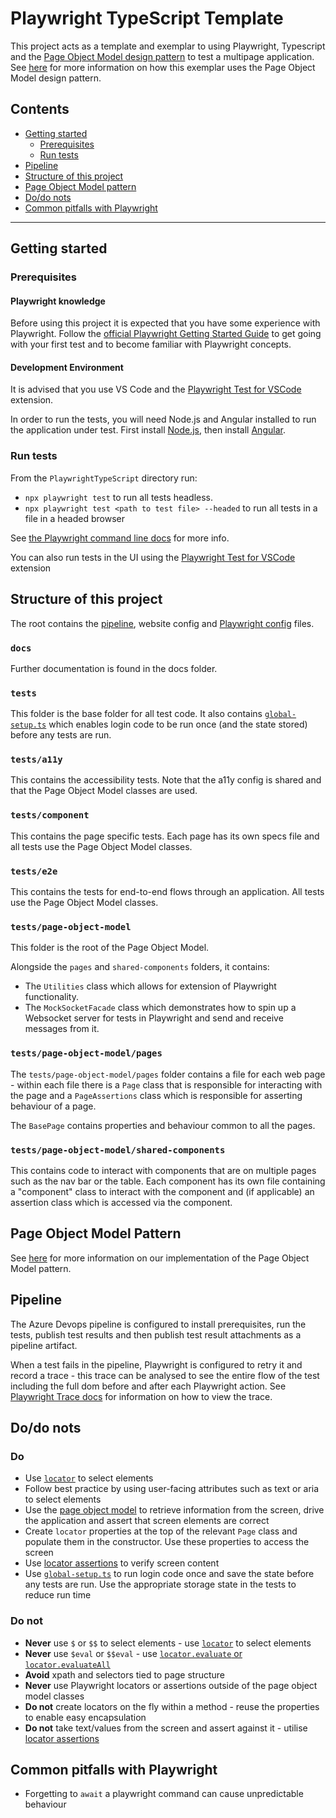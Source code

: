 # Playwright TypeScript Template

This project acts as a template and exemplar to using Playwright, Typescript and the [Page Object Model design pattern](../docs/pageobjectmodel.md) to test a multipage application. See [here](../docs/pageobjectmodel.md) for more information on how this exemplar uses the Page Object Model design pattern.

## Contents

* [Getting started](#getting-started)
  * [Prerequisites](#prerequisites)
  * [Run tests](#run-tests)
* [Pipeline](#pipeline)
* [Structure of this project](#structure-of-this-project)
* [Page Object Model pattern](docs/pageobjectmodel.md)
* [Do/do nots](#dodo-nots)
* [Common pitfalls with Playwright](#common-pitfalls-with-playwright)

---

## Getting started

### Prerequisites

#### Playwright knowledge

Before using this project it is expected that you have some experience with Playwright.
Follow the [official Playwright Getting Started Guide](https://playwright.dev/docs/intro) to get going with your first test and to become familiar with Playwright concepts.

#### Development Environment

It is advised that you use VS Code and the [Playwright Test for VSCode](https://playwright.dev/docs/getting-started-vscode) extension.

In order to run the tests, you will need Node.js and Angular installed to run the application under test. First install [Node.js](https://nodejs.org/), then install [Angular](https://angular.io/guide/setup-local#install-the-angular-cli).

### Run tests

From the `PlaywrightTypeScript` directory run:

* `npx playwright test` to run all tests headless.
* `npx playwright test <path to test file> --headed` to run all tests in a file in a headed browser

See [the Playwright command line docs](https://playwright.dev/docs/test-cli) for more info.

You can also run tests in the UI using the [Playwright Test for VSCode](https://playwright.dev/docs/getting-started-vscode) extension

## Structure of this project

The root contains the [pipeline](#pipeline), website config and [Playwright config](playwright.config.ts) files.

### `docs`

Further documentation is found in the docs folder.


### `tests`

This folder is the base folder for all test code. It also contains [`global-setup.ts`](tests/global-setup.ts) which enables login code to be run once (and the state stored) before any tests are run.

### `tests/a11y`

This contains the accessibility tests. Note that the a11y config is shared and that the Page Object Model classes are used.

### `tests/component`

This contains the page specific tests. Each page has its own specs file and all tests use the Page Object Model classes.

### `tests/e2e`

This contains the tests for end-to-end flows through an application. All tests use the Page Object Model classes.

### `tests/page-object-model`

This folder is the root of the Page Object Model.

Alongside the `pages` and `shared-components` folders, it contains:

* The `Utilities` class which allows for extension of Playwright functionality.
* The `MockSocketFacade` class which demonstrates how to spin up a Websocket server for tests in Playwright and send and receive messages from it.

### `tests/page-object-model/pages`

The `tests/page-object-model/pages` folder contains a file for each web page - within each file there is a `Page` class that is responsible for interacting with the page and a `PageAssertions` class which is responsible for asserting behaviour of a page.

The `BasePage` contains properties and behaviour common to all the pages.

### `tests/page-object-model/shared-components`

This contains code to interact with components that are on multiple pages such as the nav bar or the table. Each component has its own file containing a "component" class to interact with the component and (if applicable) an assertion class which is accessed via the component.

## Page Object Model Pattern

See [here](../docs/pageobjectmodel.md) for more information on our implementation of the Page Object Model pattern.

## Pipeline

The Azure Devops pipeline is configured to install prerequisites, run the tests, publish test results and then publish test result attachments as a pipeline artifact.

When a test fails in the pipeline, Playwright is configured to retry it and record a trace - this trace can be analysed to see the entire flow of the test including the full dom before and after each Playwright action. See [Playwright Trace docs](https://playwright.dev/docs/trace-viewer) for information on how to view the trace.

## Do/do nots

### Do

* Use [`locator`](https://playwright.dev/docs/locators) to select elements
* Follow best practice by using user-facing attributes such as text or aria to select elements
* Use the [page object model](../docs/pageobjectmodel.md) to retrieve information from the screen, drive the application and assert that screen elements are correct
* Create `locator` properties at the top of the relevant `Page` class and populate them in the constructor. Use these properties to access the screen
* Use [locator assertions](https://playwright.dev/docs/test-assertions) to verify screen content
* Use [`global-setup.ts`](tests/global-setup.ts) to run login code once and save the state before any tests are run. Use the appropriate storage state in the tests to reduce run time

### Do not

* **Never** use `$` or `$$` to select elements - use [`locator`](https://playwright.dev/docs/locators) to select elements
* **Never** use `$eval` or `$$eval` - use [`locator.evaluate` or `locator.evaluateAll`](https://playwright.dev/docs/api/class-locator#locator-evaluate)
* **Avoid** xpath and selectors tied to page structure
* **Never** use Playwright locators or assertions outside of the page object model classes
* **Do not** create locators on the fly within a method - reuse the properties to enable easy encapsulation
* **Do not** take text/values from the screen and assert against it - utilise [locator assertions](https://playwright.dev/docs/test-assertions)

## Common pitfalls with Playwright

* Forgetting to `await` a playwright command can cause unpredictable behaviour
